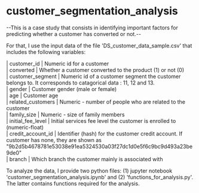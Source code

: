 # customer_segmentation_analysis
--This is a case study that consists in identifying important factors for predicting whether a customer has converted or not.--

For that, I use the input data of the file 'DS_customer_data_sample.csv' that includes the following variables: </br>

| customer_id | Numeric id for a customer </br>
| converted | Whether a customer converted to the product (1) or not (0) </br>
| customer_segment | Numeric id of a customer segment the customer belongs to. It corresponds to catagorical data : 11, 12 and 13. </br>
| gender | Customer gender (male or female) </br>
| age | Customer age </br>
| related_customers | Numeric - number of people who are related to the customer </br>
| family_size | Numeric - size of family members </br>
| initial_fee_level | Initial services fee level the customer is enrolled to (numeric-float) </br>
| credit_account_id | Identifier (hash) for the customer credit account. If customer has none, they are shown as "9b2d5b4678781e53038e91ea5324530a03f27dc1d0e5f6c9bc9d493a23be9de0" </br>
| branch | Which branch the customer mainly is associated with </br>

To analyze the data, I provide two python files: (1) jupyter notebook 'customer_segmentation_analysis.ipynb' and (2) 'functions_for_analysis.py'. The latter contains functions required for the analysis.
